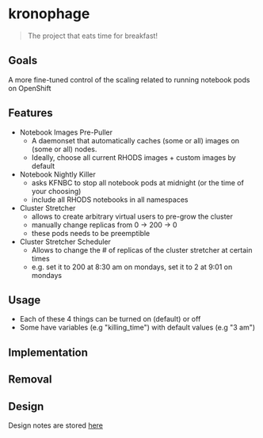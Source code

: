 # kronophage

> The project that eats time for breakfast!

## Goals

A more fine-tuned control of the scaling related to running notebook pods on OpenShift

## Features

* Notebook Images Pre-Puller
  * A daemonset that automatically caches (some or all) images on (some or all) nodes.
  * Ideally, choose all current RHODS images + custom images by default
* Notebook Nightly Killer
  * asks KFNBC to stop all notebook pods at midnight (or the time of your choosing)
  * include all RHODS notebooks in all namespaces
* Cluster Stretcher
  * allows to create arbitrary virtual users to pre-grow the cluster
  * manually change replicas from 0 -> 200 -> 0
  * these pods needs to be preemptible
* Cluster Stretcher Scheduler
  * Allows to change the # of replicas of the cluster stretcher at certain times
  * e.g. set it to 200 at 8:30 am on mondays, set it to 2 at 9:01 on mondays

## Usage

* Each of these 4 things can be turned on (default) or off
* Some have variables (e.g "killing_time") with default values (e.g "3 am")

## Implementation



## Removal


## Design

Design notes are stored [here](DESIGN.md)